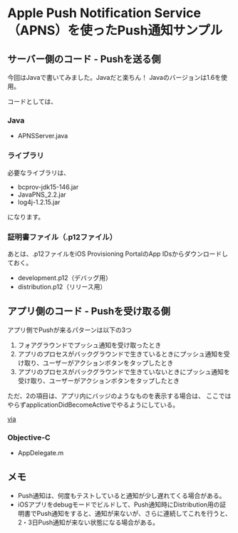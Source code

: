 # Apple Push Notification Service（APNS）を使ったPush通知サンプル

## サーバー側のコード - Pushを送る側

今回はJavaで書いてみました。Javaだと楽ちん！
Javaのバージョンは1.6を使用。

コードとしては、

### Java

* APNSServer.java

### ライブラリ

必要なライブラリは、

* bcprov-jdk15-146.jar
* JavaPNS_2.2.jar
* log4j-1.2.15.jar

になります。

### 証明書ファイル（.p12ファイル）

あとは、.p12ファイルをiOS Provisioning PortalのApp IDsからダウンロードしておく。

* development.p12（デバッグ用）
* distribution.p12（リリース用）

## アプリ側のコード - Pushを受け取る側

アプリ側でPushが来るパターンは以下の3つ

1. フォアグラウンドでプッシュ通知を受け取ったとき
2. アプリのプロセスがバックグラウンドで生きているときにプッシュ通知を受け取り、ユーザーがアクションボタンをタップしたとき
3. アプリのプロセスがバックグラウンドで生きていないときにプッシュ通知を受け取り、ユーザーがアクションボタンをタップしたとき

ただ、2の項目は、アプリ内にバッジのようなものを表示する場合は、
ここではやらずapplicationDidBecomeActiveでやるようにしている。

[via](http://d.hatena.ne.jp/shu223/20110828/1314516533)

### Objective-C

* AppDelegate.m

## メモ
* Push通知は、何度もテストしていると通知が少し遅れてくる場合がある。
* iOSアプリをdebugモードでビルドして、Push通知時にDistribution用の証明書でPush通知をすると、通知が来ないが、さらに連続してこれを行うと、2・3日Push通知が来ない状態になる場合がある。

